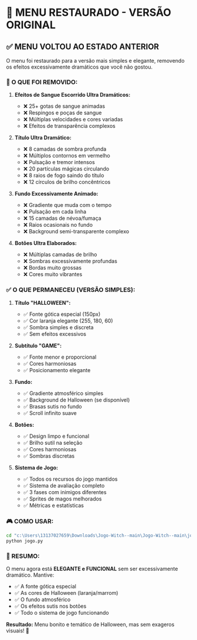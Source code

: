 # 🎃 MENU RESTAURADO - VERSÃO ORIGINAL

## ✅ **MENU VOLTOU AO ESTADO ANTERIOR**

O menu foi restaurado para a versão mais simples e elegante, removendo os efeitos excessivamente dramáticos que você não gostou.

### **🎨 O QUE FOI REMOVIDO:**

1. **Efeitos de Sangue Escorrido Ultra Dramáticos:**
   - ❌ 25+ gotas de sangue animadas
   - ❌ Respingos e poças de sangue
   - ❌ Múltiplas velocidades e cores variadas
   - ❌ Efeitos de transparência complexos

2. **Título Ultra Dramático:**
   - ❌ 8 camadas de sombra profunda
   - ❌ Múltiplos contornos em vermelho
   - ❌ Pulsação e tremor intensos
   - ❌ 20 partículas mágicas circulando
   - ❌ 8 raios de fogo saindo do título
   - ❌ 12 círculos de brilho concêntricos

3. **Fundo Excessivamente Animado:**
   - ❌ Gradiente que muda com o tempo
   - ❌ Pulsação em cada linha
   - ❌ 15 camadas de névoa/fumaça
   - ❌ Raios ocasionais no fundo
   - ❌ Background semi-transparente complexo

4. **Botões Ultra Elaborados:**
   - ❌ Múltiplas camadas de brilho
   - ❌ Sombras excessivamente profundas
   - ❌ Bordas muito grossas
   - ❌ Cores muito vibrantes

### **✅ O QUE PERMANECEU (VERSÃO SIMPLES):**

1. **Título "HALLOWEEN":**
   - ✅ Fonte gótica especial (150px)
   - ✅ Cor laranja elegante (255, 180, 60)
   - ✅ Sombra simples e discreta
   - ✅ Sem efeitos excessivos

2. **Subtítulo "GAME":**
   - ✅ Fonte menor e proporcional
   - ✅ Cores harmoniosas
   - ✅ Posicionamento elegante

3. **Fundo:**
   - ✅ Gradiente atmosférico simples
   - ✅ Background de Halloween (se disponível)
   - ✅ Brasas sutis no fundo
   - ✅ Scroll infinito suave

4. **Botões:**
   - ✅ Design limpo e funcional
   - ✅ Brilho sutil na seleção
   - ✅ Cores harmoniosas
   - ✅ Sombras discretas

5. **Sistema de Jogo:**
   - ✅ Todos os recursos do jogo mantidos
   - ✅ Sistema de avaliação completo
   - ✅ 3 fases com inimigos diferentes
   - ✅ Sprites de magos melhorados
   - ✅ Métricas e estatísticas

### **🎮 COMO USAR:**

```bash
cd "c:\Users\13137027659\Downloads\Jogo-Witch--main\Jogo-Witch--main\jogo3\a03"
python jogo.py
```

### **📝 RESUMO:**

O menu agora está **ELEGANTE e FUNCIONAL** sem ser excessivamente dramático. Mantive:
- ✅ A fonte gótica especial
- ✅ As cores de Halloween (laranja/marrom)
- ✅ O fundo atmosférico
- ✅ Os efeitos sutis nos botões
- ✅ Todo o sistema de jogo funcionando

**Resultado:** Menu bonito e temático de Halloween, mas sem exageros visuais! 🎃
